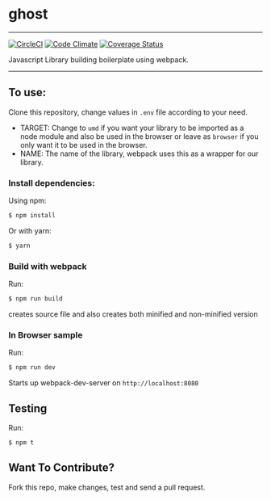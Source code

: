 # ghost
---
[![CircleCI](https://circleci.com/gh/ghostffcode/ghost.svg?style=svg)](https://circleci.com/gh/ghostffcode/ghost) [![Code Climate](https://codeclimate.com/github/ghostffcode/ghost/badges/gpa.svg)](https://codeclimate.com/github/ghostffcode/ghost) [![Coverage Status](https://coveralls.io/repos/github/ghostffcode/ghost/badge.svg?branch=master)](https://coveralls.io/github/ghostffcode/ghost?branch=master)

Javascript Library building boilerplate using webpack.

---
## To use:
Clone this repository, change values in `.env` file according to your need.

- TARGET: Change to `umd` if you want your library to be imported as a node module and also be used in the browser or leave as `browser` if you only want it to be used in the browser.
- NAME: The name of the library, webpack uses this as a wrapper for our library.

### Install dependencies:
Using npm:
```bash
$ npm install
```

Or with yarn:
```bash
$ yarn
```

### Build with webpack
Run:
```bash
$ npm run build
```
creates source file and also creates both minified and non-minified version

### In Browser sample
Run:
```bash
$ npm run dev
```
Starts up webpack-dev-server on `http://localhost:8080`

## Testing
Run:
```bash
$ npm t
```

## Want To Contribute?
Fork this repo, make changes, test and send a pull request.
